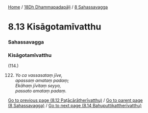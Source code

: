 
[Home](/) / [18Dh Dhammapadapāḷi](/tipitaka/18Dh.md) / [8 Sahassavagga](/tipitaka/18Dh/8.md)

# 8.13 Kisāgotamīvatthu

### Sahassavagga

### Kisāgotamīvatthu

(114.)

122. _Yo ca vassasataṃ jīve,_  
_apassaṃ amataṃ padaṃ;_  
_Ekāhaṃ jīvitaṃ seyyo,_  
_passato amataṃ padaṃ._  


[Go to previous page (8.12 Paṭācārātherīvatthu)](/tipitaka/18Dh/8/8.12.md) / [Go to parent page (8 Sahassavagga)](/tipitaka/18Dh/8.md) / [Go to next page (8.14 Bahuputtikattherīvatthu)](/tipitaka/18Dh/8/8.14.md)


